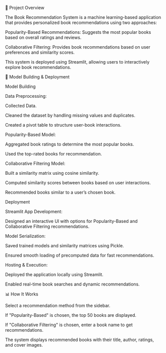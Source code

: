 📌 Project Overview

The Book Recommendation System is a machine learning-based application that provides personalized book recommendations using two approaches:

Popularity-Based Recommendations: Suggests the most popular books based on overall ratings and reviews.

Collaborative Filtering: Provides book recommendations based on user preferences and similarity scores.

This system is deployed using Streamlit, allowing users to interactively explore book recommendations.

🔧 Model Building & Deployment

Model Building

Data Preprocessing:

Collected Data.

Cleaned the dataset by handling missing values and duplicates.

Created a pivot table to structure user-book interactions.

Popularity-Based Model:

Aggregated book ratings to determine the most popular books.

Used the top-rated books for recommendation.

Collaborative Filtering Model:

Built a similarity matrix using cosine similarity.

Computed similarity scores between books based on user interactions.

Recommended books similar to a user’s chosen book.

Deployment

Streamlit App Development:

Designed an interactive UI with options for Popularity-Based and Collaborative Filtering recommendations.

Model Serialization:

Saved trained models and similarity matrices using Pickle.

Ensured smooth loading of precomputed data for fast recommendations.

Hosting & Execution:

Deployed the application locally using Streamlit.

Enabled real-time book searches and dynamic recommendations.

📊 How It Works

Select a recommendation method from the sidebar.

If "Popularity-Based" is chosen, the top 50 books are displayed.

If "Collaborative Filtering" is chosen, enter a book name to get recommendations.

The system displays recommended books with their title, author, ratings, and cover images.
